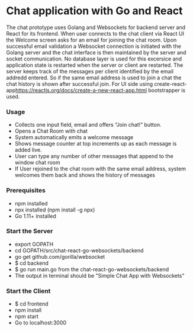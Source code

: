 # Chat application with Go and React

The chat prototype uses Golang and Websockets for backend server and React for its frontend. When user connects to the chat client via React UI the Welcome screen asks for an email for joining the chat room. Upon successful email validation a Websocket connection is initiated with the Golang server and the chat interface is then maintained by the server and socket communication. No database layer is used for this excersice and application state is restarted when the server or client are restarted. The server keeps track of the messages per client identified by the email addredd entered. So if the same email address is used to join a chat the chat history is shown after successful join. 
For UI side using create-react-app<https://reactjs.org/docs/create-a-new-react-app.html> bootstrapper is used.

### Usage

* Collects one input field, email and offers “Join chat!” button.
* Opens a Chat Room with chat
* System automatically emits a welcome message
* Shows message counter at top increments up as each message is added live.
* User can type any number of other messages that append to the window chat room
* If User rejoined to the chat room with the same email address, system welcomes them back and shows the history of messages

### Prerequisites

* npm installed
* npx installed (npm install -g npx)
* Go 1.11+ installed


### Start the Server

* export GOPATH
* cd GOPATH/src/chat-react-go-websockets/backend
* go get github.com/gorilla/websocket
* $ cd backend
* $ go run main.go from the chat-react-go-websockets/backend
* The output in terminal should be "Simple Chat App with Websockets"


### Start the Client
* $ cd frontend
* npm install
* npm start
* Go to localhost:3000



